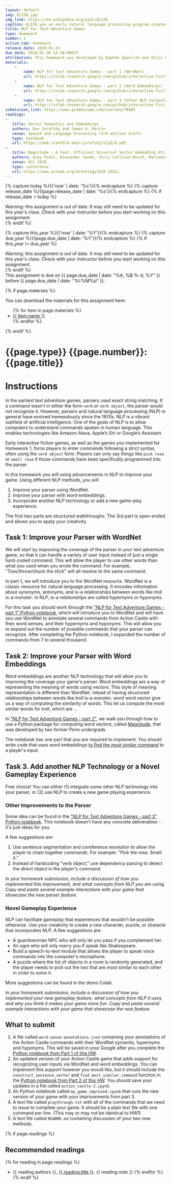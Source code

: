 ```yaml
---
layout: default
img: ELIZA.jpg
img_link: https://en.wikipedia.org/wiki/ELIZA
caption: ELIZA was an early natural language processing program created in the 1960s.
title: NLP for Text-Adventure Games
type: Homework
number: 2
active_tab: homework
release_date: 2020-01-24 
due_date: 2020-01-30 13:30:00EST
attribution: This homework was developed by Daphne Ippolito and Chris Callison-Burch for their  Interactive Fiction and Text Generation class (CIS 700-008) which was taught at the University of Pennsylvania in Spring of 2020.
materials:
    - 
        name: NLP for Text Adventure Games - part 1 (WordNet)
        url: https://colab.research.google.com/github/interactive-fiction-class/interactive-fiction-class.github.io/blob/master/homeworks/nlp-for-text-adventures/NLP_for_Text_Adventure_Games_part_1.ipynb
    - 
        name: NLP for Text Adventure Games - part 2 (Word Embeddings)
        url: https://colab.research.google.com/github/interactive-fiction-class/interactive-fiction-class.github.io/blob/master/homeworks/nlp-for-text-adventures/NLP_for_Text_Adventure_Games_part_2.ipynb
    - 
        name: NLP for Text Adventure Games - part 3 (Other NLP technologies)
        url: https://colab.research.google.com/github/interactive-fiction-class/interactive-fiction-class.github.io/blob/master/homeworks/nlp-for-text-adventures/NLP_for_Text_Adventure_Games_part_3.ipynb
submission_link: https://www.gradescope.com/courses/78405
readings:
-
   title: Vector Semantics and Embeddings 
   authors: Dan Jurafsky and James H. Martin
   venue: Speech and Language Processing (3rd edition draft)
   type: textbook
   url: https://web.stanford.edu/~jurafsky/slp3/6.pdf
-
   title: Magnitude - A Fast, Efficient Universal Vector Embedding Utility Package
   authors: Ajay Patel, Alexander Sands, Chris Callison-Burch, Marianna Apidianaki
   venue: ACL 2018
   type: conference
   url: https://www.aclweb.org/anthology/D18-2021/
---
```


<!-- Check whether the assignment is ready to release -->
{% capture today %}{{'now' | date: '%s'}}{% endcapture %}
{% capture release_date %}{{page.release_date | date: '%s'}}{% endcapture %}
{% if release_date > today %} 
<div class="alert alert-danger">
Warning: this assignment is out of date.  It may still need to be updated for this year's class.  Check with your instructor before you start working on this assignment.
</div>
{% endif %}
<!-- End of check whether the assignment is up to date -->


<!-- Check whether the assignment is up to date -->
{% capture this_year %}{{'now' | date: '%Y'}}{% endcapture %}
{% capture due_year %}{{page.due_date | date: '%Y'}}{% endcapture %}
{% if this_year != due_year %} 
<div class="alert alert-danger">
Warning: this assignment is out of date.  It may still need to be updated for this year's class.  Check with your instructor before you start working on this assignment.
</div>
{% endif %}
<!-- End of check whether the assignment is up to date -->


<div class="alert alert-info">
This assignment is due on {{ page.due_date | date: "%A, %B %-d, %Y" }} before {{ page.due_date | date: "%I:%M%p" }}. 
</div>

{% if page.materials %}
<div class="alert alert-info">
You can download the materials for this assignment here:
<ul>
{% for item in page.materials %}
<li><a href="{{item.url}}">{{ item.name }}</a></li>
{% endfor %}
</ul>
</div>
{% endif %}


{{page.type}} {{page.number}}: {{page.title}}
=============================================================

# Instructions

In the earliest text adventure games, parsers used exact string matching. If a command wasn't in either the form `verb` or `verb object`, the parser would not recognize it. However, parsers and natural language processing (NLP) in general have evolved tremendously since the 1970s. NLP is a vibrant subfield of artificial intelligence.  One of the goals of NLP is to allow computers to understand commands spoken in human language.  This enables technologies like Amazon Alexa, Apple’s Siri or Google’s Assistant.


Early interactive fiction games, as well as the games you implemented for Homework 1, force players to enter commands following a strict syntax, often using the `verb object` form. Players can only say things like `pick rose` or `smell rose` if those commands have been specifically programmed into the parser. 

In this homework you will using advancements in NLP to improve your game. Using different NLP methods, you will 

1. Improve your parser using WordNet.
2. Improve your parser with word embeddings.
3. Incorporate another NLP technology or add a new game-play experience.

The first two parts are structured walkthroughs.  The 3rd part is open-ended and allows you to apply your creativity. 


## Task 1: Improve your Parser with WordNet 

We will start by improving the coverage of the parser in your text adventure game, so that it can handle a variety of user input instead of just a single hard-coded command.  This will allow the player to use other words than what you used when you wrote the command. For example, "Toss/throw/chuck the stick" will all resolve to the same command.

In part 1, we will introduce you to the WordNet resource.  WordNet is a classic resource for natural language processing.  It encodes information about synonyms, antonyms, and is-a relationships between words like _troll_ is-a _monster_.  In NLP, is-a relationships are called hypernyms or hyponyms.

For this task you should work through the ["NLP for Text Adventure Games - part 1" Python notebook](https://colab.research.google.com/github/interactive-fiction-class/interactive-fiction-class.github.io/blob/master/homeworks/nlp-for-text-adventures/NLP_for_Text_Adventure_Games_part_1.ipynb), which will introduce you to WordNet and will have you use WordNet to annotate several commands from Action Castle with their word senses, and their hypernyms and hyponyms.  This will allow you to expand out the number of possible commands that your parser can recognize.  After completing the Python notebook, I expanded the number of commands from 7 to several thousand.  

## Task 2: Improve your Parser with Word Embeddings

Word embeddings are another NLP technology that will allow you to improving the coverage your game's parser.  Word embeddings are a way of representing the meaning of words using vectors.  This style of meaning representation is different than WordNet. Intead of having structured relationships between words like _troll_ is-a _monster_, word word vector give us a way of computing the similarity of words. This let us compute the most similar words for _troll_, which are ...

In ["NLP for Text Adventure Games - part 2"](https://colab.research.google.com/github/interactive-fiction-class/interactive-fiction-class.github.io/blob/master/homeworks/nlp-for-text-adventures/NLP_for_Text_Adventure_Games_part_2.ipynb), we walk you through how to use a Python package for computing word vectors, called [Magnitude](https://www.cis.upenn.edu/~ccb/publications/magnitude-fast-efficient-vector-embeddings-in-python.pdf), that was developed by two former Penn undergrads.  

The notebook has one part that you are required to implement.  You should write code that uses word embeddings [to find the most similar command](https://colab.research.google.com/github/interactive-fiction-class/interactive-fiction-class.github.io/blob/master/homeworks/nlp-for-text-adventures/NLP_for_Text_Adventure_Games_part_2.ipynb#scrollTo=T8HgeMAvRNCf) to a player's input.

## Task 3. Add another NLP Technology or a Novel Gameplay Experience

Free choice!  You can either (1) integrate some other NLP technology into your parser, or (2) use NLP to create a new game playing experience. 

### Other Improvements to the Parser

Some idea can be found in the  ["NLP for Text Adventure Games - part 3" Python notebook](https://colab.research.google.com/github/interactive-fiction-class/interactive-fiction-class.github.io/blob/master/homeworks/nlp-for-text-adventures/NLP_for_Text_Adventure_Games_part_3.ipynb).  This notebook doesn't have any concrete deliverables - it's just ideas for you.

A few suggestions are:
1. Use sentence segmentation and coreference resolution to allow the player to chain together commands. For example: "Pick the rose. Smell it."
2. Instead of hardcoding "verb object," use dependency parsing to detect the direct object in the player's command.

_In your homework submission, include a discussion of how you implemented this improvement, and what concepts from NLP you are using. Copy and paste several example interactions with your game that showcase the new parser feature._


### Novel Gameplay Experience

NLP can facilitate gameplay that experiences that wouldn't be possible otherwise.
Use your creativity to create a new character, puzzle, or obstacle that incorporates NLP. A few suggestions are: 

* A guardswoman NPC who will only let you pass if you complement her.
* An ogre who will only marry you if speak like Shakespeare.
* Build a speech-to-text module that allows the player to speak voice commands into the computer's microphone.
* A puzzle where the list of objects in a room is randomly generated, and the player needs to pick out the two that are most similar to each other in order to solve it.

More suggestions can be found in the demo Colab.

_In your homework submission, include a discussion of how you implemented your new gameplay feature, what concepts from NLP it uses, and why you think it makes your game more fun. Copy and paste several example interactions with your game that showcase the new feature._


## What to submit

1. A file called `word-sense-annotations.json` containing your annotations of the Action Castle commands with their WordNet synsents, hypernyms and hyponyms.  This will be saved in your Google after you complete the [Python notebook from Part 1 of this HW](https://colab.research.google.com/github/interactive-fiction-class/interactive-fiction-class.github.io/blob/master/homeworks/nlp-for-text-adventures/NLP_for_Text_Adventure_Games_part_1.ipynb).
2. An updated version of your Action Castle game that adds support for recognizing user inputs via WordNet and word embeddings.  You can implement this support however you would like, but it should include the `construct_sentence_vector` and `find_most_similar_command` function in the [Python notebook from Part 2 of this HW](https://colab.research.google.com/github/interactive-fiction-class/interactive-fiction-class.github.io/blob/master/homeworks/nlp-for-text-adventures/NLP_for_Text_Adventure_Games_part_e.ipynb).  You should save your updates in a file called `action_castle-2.ipynb`.
3. An Python notebook called `my_game_improved.ipynb` that runs the new version of your game with your improvements from part 3.
4. A text file called `playthrough.txt` with all of the commands that we need to issue to complete your game. It should be a plain text file with one command per line. (This may or may not be identical to HW1)
5. A text file called `README.md` containing discussion of your two new methods. 

{% if page.readings %} 
## Recommended readings
{% for reading in page.readings %}
* {{ reading.authors }}, <a href="{{ reading.url }}">{{ reading.title }}</a>.  <i>{{ reading.note }}</i>
{% endfor %}
{% endif %}
